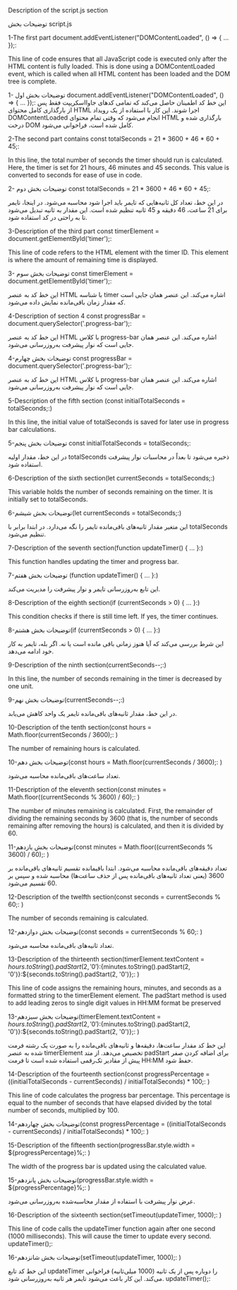 Description of the script.js section

توضیحات بخش script.js

 1-The first part document.addEventListener("DOMContentLoaded", () => { ... });:

 This line of code ensures that all JavaScript code is executed only after the HTML content is fully loaded. This is done using a DOMContentLoaded event, which is called when all HTML content has been loaded and the DOM tree is complete.

1- توضیحات بخش اول document.addEventListener("DOMContentLoaded", () => { ... });:
این خط کد اطمینان حاصل می‌کند که تمامی کدهای جاوااسکریپت فقط پس از بارگذاری کامل محتوای HTML اجرا شوند. این کار با استفاده از یک رویداد DOMContentLoaded انجام می‌شود که وقتی تمام محتوای HTML بارگذاری شده و درخت DOM کامل شده است، فراخوانی می‌شود.

2-The second part contains const totalSeconds = 21 * 3600 + 46 * 60 + 45;:

In this line, the total number of seconds the timer should run is calculated. Here, the timer is set for 21 hours, 46 minutes and 45 seconds. This value is converted to seconds for ease of use in code.

2- توضیحات بخش دوم const totalSeconds = 21 * 3600 + 46 * 60 + 45;:

در این خط، تعداد کل ثانیه‌هایی که تایمر باید اجرا شود محاسبه می‌شود. در اینجا، تایمر برای 21 ساعت، 46 دقیقه و 45 ثانیه تنظیم شده است. این مقدار به ثانیه تبدیل می‌شود تا به راحتی در کد استفاده شود.

3-Description of the third part const timerElement = document.getElementById('timer');:

This line of code refers to the HTML element with the timer ID. This element is where the amount of remaining time is displayed.

3- توضیحات بخش سوم const timerElement = document.getElementById('timer');:

این خط کد به عنصر HTML با شناسه timer اشاره می‌کند. این عنصر همان جایی است که مقدار زمان باقی‌مانده نمایش داده می‌شود.

4-Description of section 4 const progressBar = document.querySelector('.progress-bar');:

این خط کد به عنصر HTML با کلاس progress-bar اشاره می‌کند. این عنصر همان جایی است که نوار پیشرفت به‌روزرسانی می‌شود.

4-توضیحات بخش چهارم const progressBar = document.querySelector('.progress-bar');:

این خط کد به عنصر HTML با کلاس progress-bar اشاره می‌کند. این عنصر همان جایی است که نوار پیشرفت به‌روزرسانی می‌شود.

5-Description of the fifth section (const initialTotalSeconds = totalSeconds;:)

In this line, the initial value of totalSeconds is saved for later use in progress bar calculations.

5-توضیحات بخش پنجم const initialTotalSeconds = totalSeconds;:

در این خط، مقدار اولیه totalSeconds ذخیره می‌شود تا بعداً در محاسبات نوار پیشرفت استفاده شود.

6-Description of the sixth section(let currentSeconds = totalSeconds;:)

This variable holds the number of seconds remaining on the timer. It is initially set to totalSeconds.

6-توضیحات بخش شیشم(let currentSeconds = totalSeconds;:)

این متغیر مقدار ثانیه‌های باقی‌مانده تایمر را نگه می‌دارد. در ابتدا برابر با totalSeconds تنظیم می‌شود.

7-Description of the seventh section(function updateTimer() { ... }:)

This function handles updating the timer and progress bar.

7-توضیحات بخش هفتم (function updateTimer() { ... }:)

این تابع به‌روزرسانی تایمر و نوار پیشرفت را مدیریت می‌کند.

8-Description of the eighth section(if (currentSeconds > 0) { ... }:)

This condition checks if there is still time left. If yes, the timer continues.

8-توضیحات بخش هشتم(if (currentSeconds > 0) { ... }:)

این شرط بررسی می‌کند که آیا هنوز زمانی باقی مانده است یا نه. اگر بله، تایمر به کار خود ادامه می‌دهد.

9-Description of the ninth section(currentSeconds--;:)

In this line, the number of seconds remaining in the timer is decreased by one unit.

9-توضیحات بخش نهم(currentSeconds--;:)

در این خط، مقدار ثانیه‌های باقی‌مانده تایمر یک واحد کاهش می‌یابد.

10-Description of the tenth section(const hours = Math.floor(currentSeconds / 3600);:
)

The number of remaining hours is calculated.

10-توضیحات بخش دهم(const hours = Math.floor(currentSeconds / 3600);:
)

تعداد ساعت‌های باقی‌مانده محاسبه می‌شود.

11-Description of the eleventh section(const minutes = Math.floor((currentSeconds % 3600) / 60);:
)

The number of minutes remaining is calculated. First, the remainder of dividing the remaining seconds by 3600 (that is, the number of seconds remaining after removing the hours) is calculated, and then it is divided by 60.

11-توضیحات بخش یازدهم(const minutes = Math.floor((currentSeconds % 3600) / 60);:
)

تعداد دقیقه‌های باقی‌مانده محاسبه می‌شود. ابتدا باقیمانده تقسیم ثانیه‌های باقی‌مانده بر 3600 (یعنی تعداد ثانیه‌های باقی‌مانده پس از حذف ساعت‌ها) محاسبه شده و سپس بر 60 تقسیم می‌شود.

12-Description of the twelfth section(const seconds = currentSeconds % 60;:
)

The number of seconds remaining is calculated.

12-توضیحات بخش دوازدهم(const seconds = currentSeconds % 60;:
)

تعداد ثانیه‌های باقی‌مانده محاسبه می‌شود.

13-Description of the thirteenth section(timerElement.textContent = ${hours.toString().padStart(2, '0')}:${minutes.toString().padStart(2, '0')}:${seconds.toString().padStart(2, '0')};:
)

This line of code assigns the remaining hours, minutes, and seconds as a formatted string to the timerElement element. The padStart method is used to add leading zeros to single digit values ​​in HH:MM format be preserved

13-توضیحات بخش سیزدهم(timerElement.textContent = ${hours.toString().padStart(2, '0')}:${minutes.toString().padStart(2, '0')}:${seconds.toString().padStart(2, '0')};:
)

این خط کد مقدار ساعت‌ها، دقیقه‌ها و ثانیه‌های باقی‌مانده را به صورت یک رشته فرمت شده به عنصر timerElement تخصیص می‌دهد. از متد padStart برای اضافه کردن صفر پیش از مقادیر تک‌رقمی استفاده شده است تا فرمت HH:MM
حفظ شود.

14-Description of the fourteenth section(const progressPercentage = ((initialTotalSeconds - currentSeconds) / initialTotalSeconds) * 100;:
)

This line of code calculates the progress bar percentage. This percentage is equal to the number of seconds that have elapsed divided by the total number of seconds, multiplied by 100.

14-توضیحات بخش چهاردهم(const progressPercentage = ((initialTotalSeconds - currentSeconds) / initialTotalSeconds) * 100;:
)

15-Description of the fifteenth section(progressBar.style.width = ${progressPercentage}%;:
)

The width of the progress bar is updated using the calculated value.

15-توضیحات بخش پانزدهم(progressBar.style.width = ${progressPercentage}%;:
)

عرض نوار پیشرفت با استفاده از مقدار محاسبه‌شده به‌روزرسانی می‌شود.

16-Description of the sixteenth section(setTimeout(updateTimer, 1000);:
)

This line of code calls the updateTimer function again after one second (1000 milliseconds). This will cause the timer to update every second.
updateTimer();:

16-توضیحات بخش شانزدهم(setTimeout(updateTimer, 1000);:
)

این خط کد تابع updateTimer را دوباره پس از یک ثانیه (1000 میلی‌ثانیه) فراخوانی می‌کند. این کار باعث می‌شود تایمر هر ثانیه به‌روزرسانی شود.
updateTimer();:
